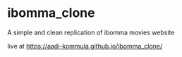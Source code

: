 # ibomma_clone
A simple and clean replication of ibomma movies website 


live at https://aadi-kommula.github.io/ibomma_clone/
